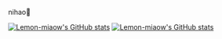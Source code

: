 nihao🤗

[![Lemon-miaow's GitHub stats](https://github-readme-stats.vercel.app/api?username=Lemon-miaow&count_private=true)](https://github.com/anuraghazra/github-readme-stats)
[![Lemon-miaow's GitHub stats](https://github-readme-stats.vercel.app/api/top-langs/?username=Lemon-miaow&langs_count=8)](https://github.com/anuraghazra/github-readme-stats)
